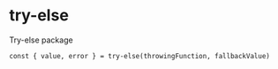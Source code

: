 # try-else
Try-else package
```
const { value, error } = try-else(throwingFunction, fallbackValue)
```